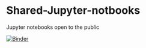 # Shared-Jupyter-notbooks
Jupyter notebooks open to the public

[![Binder](https://mybinder.org/badge_logo.svg)](https://mybinder.org/v2/gh/motogeek17/Shared-Jupyter-notbooks/main)

